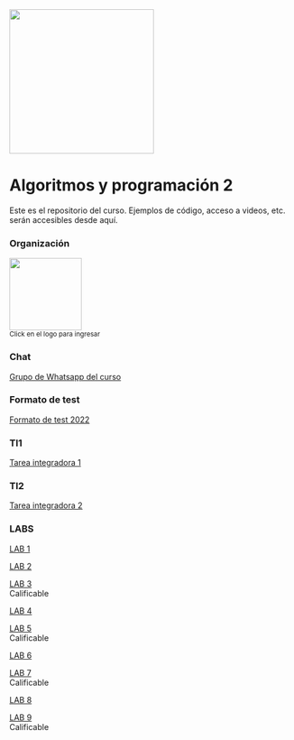 <img width="256" src="https://www.icesi.edu.co/launiversidad/images/La_universidad/logo_icesi.png">

# Algoritmos y programación 2
Este es el repositorio del curso. Ejemplos de código, acceso a videos, etc. serán accesibles desde aquí.


### Organización
<a href="https://miro.com/app/board/o9J_l2wZY3A=/"><img width="128" src="https://store-images.s-microsoft.com/image/apps.59334.13959754522315136.c4ea2415-8e3c-42bf-8f77-e885eb7c11a1.be6eacf3-e0b4-4478-9abc-47192806c1b5?mode=scale&q=90&h=300&w=300"></a><br>
<small>Click en el logo para ingresar</small>

### Chat
<a href="https://chat.whatsapp.com/HhYUeXBSu8NHTn0re1up7y">Grupo de Whatsapp del curso</a>


### Formato de test
<a href="https://docs.google.com/document/d/1pmCE3p_sOByplPq3sx8I4OkXnmm1pZ-M/edit?usp=sharing&ouid=117897710133227559254&rtpof=true&sd=true">Formato de test 2022</a>



### TI1

<a href="https://docs.google.com/document/d/1WwF2jyW8jQ71j_gNXPWo1YTc1XTe3mqA/edit?usp=sharing&ouid=117897710133227559254&rtpof=true&sd=true">Tarea integradora 1</a><br>

### TI2

<a href="https://docs.google.com/document/d/1x95y9z5PnUrgyZtNpv7EX1MqiCNKfRcO/edit?usp=sharing&ouid=117897710133227559254&rtpof=true&sd=true">Tarea integradora 2</a><br>

### LABS

<a href="https://docs.google.com/document/d/1qcC1N91szG6L-WkHvehqx9aSkNefFbyf/edit?usp=sharing&ouid=117897710133227559254&rtpof=true&sd=true">LAB 1</a><br>

<a href="https://docs.google.com/document/d/186DzTB2-PA7GhjMWYUkuaSootTqBRpqY/edit?usp=sharing&ouid=117897710133227559254&rtpof=true&sd=true">LAB 2</a><br>

<a href="https://docs.google.com/document/d/1qng8YUFV6-y5nxb7ShzE0yTRE72ebPHZ/edit?usp=sharing&ouid=117897710133227559254&rtpof=true&sd=true">LAB 3</a><br>
Calificable

<a href="https://docs.google.com/document/d/1PX9Ax2KxGFKhQvIz8zIZchfjs1CKYCJv/edit?usp=sharing&ouid=117897710133227559254&rtpof=true&sd=true
">LAB 4</a><br>

<a href="https://docs.google.com/document/d/155aVQ_ZuFm-FubEiaYzCc3ngxmlMdEFX/edit?usp=sharing&ouid=117897710133227559254&rtpof=true&sd=true
">LAB 5</a><br>
Calificable

<a href="https://docs.google.com/document/d/1kvvcNmmOJsI0XUsYyjVRqitDLgFwu2Ot/edit?usp=sharing&ouid=117897710133227559254&rtpof=true&sd=true">LAB 6</a><br>

<a href="https://docs.google.com/document/d/1BtqeqvfCFtvPijYj7C-W6VNdB4yYjOl5/edit?usp=sharing&ouid=117897710133227559254&rtpof=true&sd=true">LAB 7</a><br>
Calificable

<a href="https://docs.google.com/document/d/1QDxqAB-k3LODAki08N1k_MSi53n6f5Sx/edit?usp=sharing&ouid=117897710133227559254&rtpof=true&sd=true">LAB 8</a><br>

<a href="https://docs.google.com/document/d/1UTRJfOzjR5NNhI-xNWRYm4xMsD8N0xV8/edit?usp=sharing&ouid=117897710133227559254&rtpof=true&sd=true">LAB 9</a><br>
Calificable
